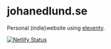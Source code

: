# johanedlund.se

Personal (indie)website using [eleventy](https://www.11ty.dev).

[![Netlify Status](https://api.netlify.com/api/v1/badges/601bb535-901a-4ed3-aaf8-5790749e22ef/deploy-status)](https://app.netlify.com/sites/johanedlund/deploys)
